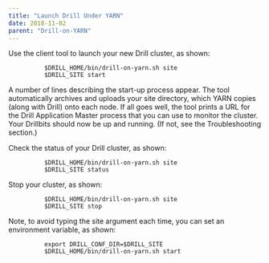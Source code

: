 ```yaml
---
title: "Launch Drill Under YARN"
date: 2018-11-02
parent: "Drill-on-YARN"
---  
```


Use the client tool to launch your new Drill cluster, as shown:  

              $DRILL_HOME/bin/drill-on-yarn.sh site
              $DRILL_SITE start


A number of lines describing the start-up process appear. The tool automatically archives
and uploads your site directory, which YARN copies (along with Drill) onto each node. If all goes well, the tool prints a URL for the Drill Application Master process that you can use to monitor the cluster. Your Drillbits should now be up and running. (If not, see the Troubleshooting section.)  

Check the status of your Drill cluster, as shown:  

              $DRILL_HOME/bin/drill-on-yarn.sh site
              $DRILL_SITE status  

Stop your cluster, as shown:  

              $DRILL_HOME/bin/drill-on-yarn.sh site
              $DRILL_SITE stop


Note, to avoid typing the site argument each time, you can set an environment variable, as shown:  

              export DRILL_CONF_DIR=$DRILL_SITE
              $DRILL_HOME/bin/drill-on-yarn.sh start